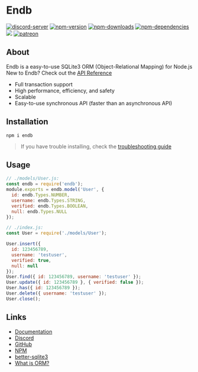 # Endb

<p>
  <a href="https://discord.gg/A9qvE3g"><img src="https://discordapp.com/api/guilds/608366465376059429/embed.png" alt="discord-server" /></a>
  <a href="https://www.npmjs.com/package/endb"><img src="https://img.shields.io/npm/v/endb.svg" alt="npm-version" /></a>
  <a href="https://www.npmjs.com/package/endb"><img src="https://img.shields.io/npm/dt/endb.svg" alt="npm-downloads" /></a>
  <a href="https://david-dm.org/endb/endb"><img src="https://img.shields.io/david/endb/endb.svg" alt="npm-dependencies" /></a>
  <a href="https://github.com/endb/endb/stargazers"><img src="https://img.shields.io/github/stars/endb/endb.svg?style=social&label=Star"></a>
  <a href="https://www.patreon.com/endb"><img src="https://img.shields.io/badge/donate-patreon-F96854.svg" alt="patreon" /></a>
</p>

## About
Endb is a easy-to-use SQLite3 ORM (Object-Relational Mapping) for Node.js
New to Endb? Check out the [API Reference](https://endb.js.org)
- Full transaction support
- High performance, efficiency, and safety
- Scalable
- Easy-to-use synchronous API (faster than an asynchronous API)

## Installation
```
npm i endb
```
> If you have trouble installing, check the [troubleshooting guide](https://github.com/JoshuaWise/better-sqlite3/blob/master/docs/troubleshooting.md)

## Usage
```js
// ./models/User.js:
const endb = require('endb');
module.exports = endb.model('User', {
  id: endb.Types.NUMBER,
  username: endb.Types.STRING,
  verified: endb.Types.BOOLEAN,
  null: endb.Types.NULL
});
```

```js
// ./index.js:
const User = require('./models/User');

User.insert({
  id: 123456789,
  username: 'testuser',
  verified: true,
  null: null
});
User.find({ id: 123456789, username: 'testuser' });
User.update({ id: 123456789 }, { verified: false });
User.has({ id: 123456789 });
User.delete({ username: 'testuser' });
User.close();
```

## Links
- [Documentation](https://endb.js.org)
- [Discord](https://discord.gg/A9qvE3g)
- [GitHub](https://github.com/endb/endb)
- [NPM](https://npmjs.com/endb)
- [better-sqlite3](https://github.com/JoshuaWise/better-sqlite3)
- [What is ORM?](https://wikipedia.org/wiki/Object-relational_mapping)